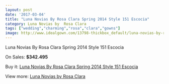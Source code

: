 ```yaml
---
layout: post
date: '2017-03-04'
title: "Luna Novias By Rosa Clara Spring 2014 Style 151 Escocia"
category: Luna Novias by  Rosa Clara
tags: ["wedding","charming","rosa","clara","gowns"]
image: http://www.idealgown.com/13798-thickbox_default/luna-novias-by-rosa-clara-spring-2014-style-151-escocia.jpg
---
```

Luna Novias By Rosa Clara Spring 2014 Style 151 Escocia

On Sales: **$342.495**
<a href="https://www.idealgown.com/en/luna-novias-by-rosa-clara/5552-luna-novias-by-rosa-clara-spring-2014-style-151-escocia.html"><amp-img layout="responsive" width="600" height="600" src="//www.idealgown.com/13798-thickbox_default/luna-novias-by-rosa-clara-spring-2014-style-151-escocia.jpg" alt="Luna Novias By Rosa Clara Spring 2014 Style 151 Escocia 0" /></a>
<a href="https://www.idealgown.com/en/luna-novias-by-rosa-clara/5552-luna-novias-by-rosa-clara-spring-2014-style-151-escocia.html"><amp-img layout="responsive" width="600" height="600" src="//www.idealgown.com/13799-thickbox_default/luna-novias-by-rosa-clara-spring-2014-style-151-escocia.jpg" alt="Luna Novias By Rosa Clara Spring 2014 Style 151 Escocia 1" /></a>

Buy it: [Luna Novias By Rosa Clara Spring 2014 Style 151 Escocia](https://www.idealgown.com/en/luna-novias-by-rosa-clara/5552-luna-novias-by-rosa-clara-spring-2014-style-151-escocia.html "Luna Novias By Rosa Clara Spring 2014 Style 151 Escocia")

View more: [Luna Novias by  Rosa Clara](https://www.idealgown.com/en/81-luna-novias-by--rosa-clara "Luna Novias by  Rosa Clara")
